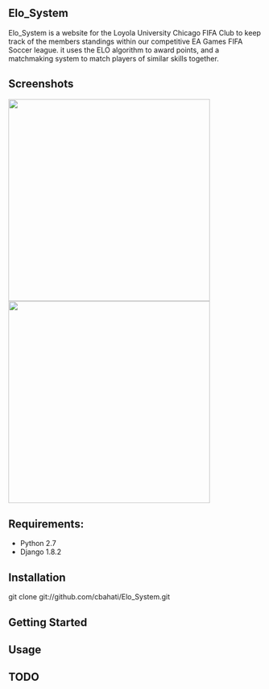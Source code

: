 ## Elo_System 

Elo_System is a website for the Loyola University Chicago FIFA Club to keep track of the members standings within our 
competitive EA Games FIFA Soccer league. it uses the ELO algorithm to award points, and a matchmaking system to match players
of similar skills together.

## Screenshots

<img src="http://i.imgur.com/H5InHaU.png" height="400px">
<img src= "http://i.imgur.com/nXYTdwc.png" height="400px">

## Requirements:

 - Python 2.7
 - Django 1.8.2

## Installation

git clone git://github.com/cbahati/Elo_System.git

## Getting Started


## Usage


## TODO

 
